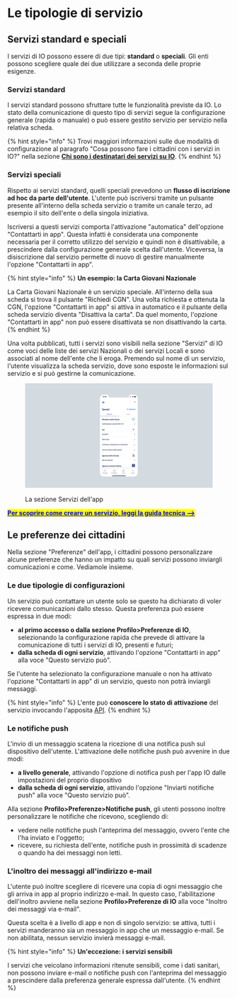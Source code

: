 # Le tipologie di servizio

## Servizi standard e speciali&#x20;

I servizi di IO possono essere di due tipi: **standard** o **speciali**. Gli enti possono scegliere quale dei due utilizzare a seconda delle proprie esigenze.

### Servizi standard&#x20;

I servizi standard possono sfruttare tutte le funzionalità previste da IO. Lo stato della comunicazione di questo tipo di servizi segue la configurazione generale (rapida o manuale) o può essere gestito servizio per servizio nella relativa scheda.

{% hint style="info" %}
Trovi maggiori informazioni sulle due modalità di configurazione al paragrafo "Cosa possono fare i cittadini con i servizi in IO?" nella sezione [**Chi sono i destinatari dei servizi su** **IO**](../gli-attori-di-io/chi-sono-i-destinatari-dei-servizi-su-io.md).
{% endhint %}

### Servizi speciali

Rispetto ai servizi standard, quelli speciali prevedono un **flusso di iscrizione ad hoc da parte dell'utente**. L'utente può iscriversi tramite un pulsante presente all'interno della scheda servizio o tramite un canale terzo, ad esempio il sito dell'ente o della singola iniziativa.

Iscriversi a questi servizi comporta l'attivazione "automatica" dell'opzione "Contattarti in app". Questa infatti è considerata una componente necessaria per il corretto utilizzo del servizio e quindi non è disattivabile, a prescindere dalla configurazione generale scelta dall'utente. Viceversa, la disiscrizione dal servizio permette di nuovo di gestire manualmente l'opzione "Contattarti in app".&#x20;

{% hint style="info" %}
**Un esempio: la Carta Giovani Nazionale**

La Carta Giovani Nazionale è un servizio speciale. All'interno della sua scheda si trova il pulsante "Richiedi CGN". Una volta richiesta e ottenuta la CGN, l'opzione "Contattarti in app" si attiva in automatico e il pulsante della scheda servizio diventa "Disattiva la carta". Da quel momento, l'opzione "Contattarti in app" non può essere disattivata se non disattivando la carta.
{% endhint %}

Una volta pubblicati, tutti i servizi sono visibili nella sezione "Servizi" di IO come voci delle liste dei servizi Nazionali o dei servizi Locali e sono associati al nome dell'ente che li eroga. Premendo sul nome di un servizio, l'utente visualizza la scheda servizio, dove sono esposte le informazioni sul servizio e si può gestirne la comunicazione.

<figure><img src="../.gitbook/assets/servizi.png" alt=""><figcaption><p>La sezione Servizi dell'app</p></figcaption></figure>

[<mark style="color:blue;">**Per scoprire come creare un servizio, leggi la guida tecnica -->**</mark>](http://127.0.0.1:5000/s/coSKRte21UjDBRWKLtEs/funzionalita/creare-un-servizio)&#x20;

## Le preferenze dei cittadini

Nella sezione "Preferenze" dell'app, i cittadini possono personalizzare alcune preferenze che hanno un impatto su quali servizi possono inviargli comunicazioni e come. Vediamole insieme.

### Le due tipologie di configurazioni

Un servizio può contattare un utente solo se questo ha dichiarato di voler ricevere comunicazioni dallo stesso. Questa preferenza può essere espressa in due modi:

* **al primo accesso o dalla sezione Profilo>Preferenze di IO**, selezionando la configurazione rapida che prevede di attivare la comunicazione di tutti i servizi di IO, presenti e futuri;
* **dalla scheda di ogni servizio**, attivando l'opzione "Contattarti in app" alla voce "Questo servizio può".

Se l'utente ha selezionato la configurazione manuale o non ha attivato l'opzione "Contattarti in app" di un servizio, questo non potrà inviargli messaggi.&#x20;

{% hint style="info" %}
L'ente può **conoscere lo stato di attivazione** del servizio invocando l'apposita [API](http://127.0.0.1:5000/s/coSKRte21UjDBRWKLtEs/api/api-messaggi/get-a-user-profile-using-post).
{% endhint %}

### Le notifiche push&#x20;

L'invio di un messaggio scatena la ricezione di una notifica push sul dispositivo dell'utente. L'attivazione delle notifiche push può avvenire in due modi:&#x20;

* **a livello generale**, attivando l'opzione di notifica push per l'app IO dalle impostazioni del proprio dispositivo
* **dalla scheda di ogni servizio**, attivando l'opzione "Inviarti notifiche push" alla voce "Questo servizio può".

Alla sezione **Profilo>Preferenze>Notifiche push**, gli utenti possono inoltre personalizzare le notifiche che ricevono, scegliendo di:

* vedere nelle notifiche push l'anteprima del messaggio, ovvero l'ente che l'ha inviato e l'oggetto;
* ricevere, su richiesta dell'ente, notifiche push in prossimità di scadenze o quando ha dei messaggi non letti.

### L'inoltro dei messaggi all'indirizzo e-mail

L'utente può inoltre scegliere di ricevere una copia di ogni messaggio che gli arriva in app al proprio indirizzo e-mail. In questo caso, l'abilitazione dell'inoltro avviene nella sezione **Profilo>Preferenze di IO** alla voce "Inoltro dei messaggi via e-mail".

Questa scelta è a livello di app e non di singolo servizio: se attiva, tutti i servizi manderanno sia un messaggio in app che un messaggio e-mail. Se non abilitata, nessun servizio invierà messaggi e-mail.

{% hint style="info" %}
**Un'eccezione: i servizi sensibili**

I servizi che veicolano informazioni ritenute sensibili, come i dati sanitari, non possono inviare e-mail o notifiche push con l'anteprima del messaggio a prescindere dalla preferenza generale espressa dall'utente.
{% endhint %}
